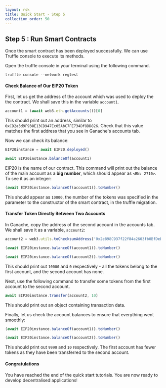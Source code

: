 ```yaml
---
layout: rsk
title: Quick Start - Step 5
collection_order: 50
---
```

## Step 5 : Run Smart Contracts

Once the smart contract has been deployed successfully. We can use Truffle console to execute its methods.

Open the truffle console in your terminal using the following command.

```shell
truffle console --network regtest

```

#### Check Balance of Our EIP20 Token

First, let us get the address of the account which was used to deploy the the contract.
We shall save this in the variable `account1`.

```javascript
account1 = (await web3.eth.getAccounts())[0]

```

This should print out an address, similar to `0xCD2a3d9F938E13CD947Ec05AbC7FE734Df8DD826`.
Check that this value matches the first address that you see in Ganache's accounts tab.

Now we can check its balance:

```javascript
EIP20instance = await EIP20.deployed()

await EIP20instance.balanceOf(account1)
```

EIP20 is the name of our contract. This command will print out the balance of the main account as a **big number**, which should appear as `<BN: 2710>`. To see it as an integer:

```javascript
(await EIP20instance.balanceOf(account1)).toNumber()

```

This should appear as `10000`, the number of the tokens was specified in the parameter to the constructor of the smart contract, in the truffle migration.

#### Transfer Token Directly Between Two Accounts

In Ganache, copy the address of the second account in the accounts tab.
We shall save it as a variable, `account2`:

```javascript
account2 = web3.utils.toChecksumAddress('0x2e898C937f22f84a2603fb0BfDeEF43CdAC87f93')

(await EIP20instance.balanceOf(account1)).toNumber()

(await EIP20instance.balanceOf(account2)).toNumber()

```

This should print out `10000` and `0` respectively - all the tokens belong to the first account, and the second account has none.

Next, use the following command to transfer some tokens from the first account to the second account.

```javascript
await EIP20instance.transfer(account2, 10)

```

This should print out an object containing transaction data.

Finally, let us check the account balances to ensure that everything went smoothly:

```javascript
(await EIP20instance.balanceOf(account1)).toNumber()

(await EIP20instance.balanceOf(account2)).toNumber()

```

This should print out `9990` and `10` respectively. The first account has fewer tokens as they have been transferred to the second account.

#### Congratulations

You have reached the end of the quick start tutorials. You are now ready to develop decentralised applications!

